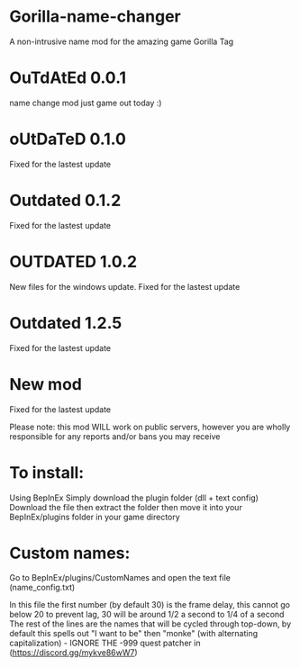 # Gorilla-name-changer
A non-intrusive name mod for the amazing game Gorilla Tag
# OuTdAtEd 0.0.1
name change mod just game out today :)
# oUtDaTeD 0.1.0
Fixed for the lastest update
# Outdated 0.1.2
Fixed for the lastest update
# OUTDATED 1.0.2
New files for the windows update. Fixed for the lastest update
# Outdated 1.2.5
Fixed for the lastest update
# New mod
Fixed for the lastest update


Please note: this mod WILL work on public servers, however you are wholly responsible for any reports and/or bans you may receive
# To install:
Using BepInEx
Simply download the plugin folder (dll + text config) Download the file then extract the folder then move it into your BepInEx/plugins folder in your game directory

# Custom names:
Go to BepInEx/plugins/CustomNames and open the text file (name_config.txt)

In this file the first number (by default 30) is the frame delay, this cannot go below 20 to prevent lag, 30 will be around 1/2 a second to 1/4 of a second
The rest of the lines are the names that will be cycled through top-down, by default this spells out "I want to be" then "monke" (with alternating capitalization) - IGNORE THE -999
quest patcher in (https://discord.gg/mykve86wW7)
